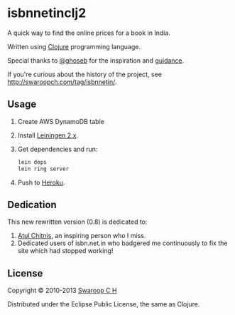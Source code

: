 # isbnnetinclj2 #

A quick way to find the online prices for a book in India.

Written using [Clojure](http://clojure.org) programming language.

Special thanks to [@ghoseb](https://twitter.com/ghoseb) for the
inspiration and [guidance](https://github.com/ghoseb/isbn.clj/blob/master/src/isbn/core.clj).

If you're curious about the history of the project, see <http://swaroopch.com/tag/isbnnetin/>.

## Usage ##

1. Create AWS DynamoDB table
2. Install [Leiningen 2.x](http://leiningen.org/).
3. Get dependencies and run:

    ```bash
    lein deps
    lein ring server
    ```
4. Push to [Heroku](http://www.heroku.com).

## Dedication ##

This new rewritten version (0.8) is dedicated to:

1. [Atul Chitnis](http://www.nextbigwhat.com/atul-chitnis-obituary-297/),
   an inspiring person who I miss.
2. Dedicated users of isbn.net.in who badgered me continuously to fix
   the site which had stopped working!

## License ##

Copyright © 2010-2013 [Swaroop C H](http://swaroopch.com)

Distributed under the Eclipse Public License, the same as Clojure.

